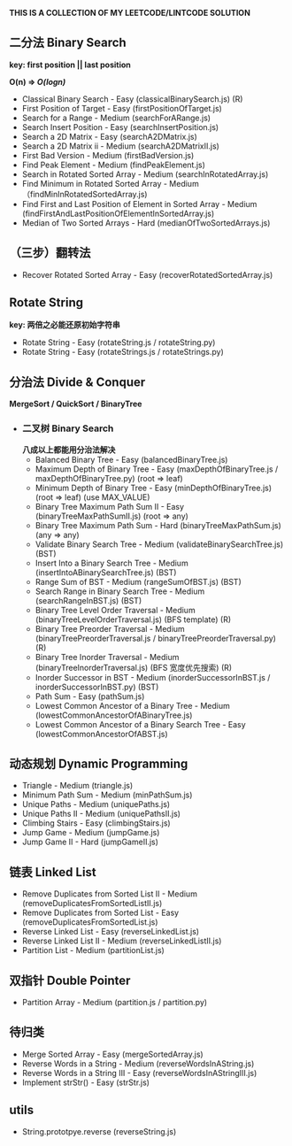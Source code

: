 **THIS IS A COLLECTION OF MY LEETCODE/LINTCODE SOLUTION**

## 二分法 Binary Search
**key: first position || last position**

**O(n) => *O(logn)***

* Classical Binary Search - Easy (classicalBinarySearch.js)  (R)
* First Position of Target - Easy (firstPositionOfTarget.js)
* Search for a Range - Medium (searchForARange.js)
* Search Insert Position - Easy (searchInsertPosition.js)
* Search a 2D Matrix - Easy (searchA2DMatrix.js)
* Search a 2D Matrix ii - Medium (searchA2DMatrixII.js)
* First Bad Version - Medium (firstBadVersion.js)
* Find Peak Element - Medium (findPeakElement.js)
* Search in Rotated Sorted Array - Medium (searchInRotatedArray.js)
* Find Minimum in Rotated Sorted Array - Medium （findMinInRotatedSortedArray.js)
* Find First and Last Position of Element in Sorted Array - Medium (findFirstAndLastPositionOfElementInSortedArray.js)
* Median of Two Sorted Arrays - Hard (medianOfTwoSortedArrays.js)

## （三步）翻转法
* Recover Rotated Sorted Array - Easy (recoverRotatedSortedArray.js)

## Rotate String
**key: 两倍之必能还原初始字符串**

* Rotate String - Easy (rotateString.js / rotateString.py)
* Rotate String - Easy (rotateStrings.js / rotateStrings.py)

## 分治法 Divide & Conquer
**MergeSort / QuickSort / BinaryTree**

* ### 二叉树 Binary Search
  **八成以上都能用分治法解决**
  * Balanced Binary Tree - Easy (balancedBinaryTree.js)
  * Maximum Depth of Binary Tree - Easy (maxDepthOfBinaryTree.js / maxDepthOfBinaryTree.py) (root => leaf)
  * Minimum Depth of Binary Tree - Easy (minDepthOfBinaryTree.js) (root => leaf) (use MAX_VALUE)
  * Binary Tree Maximum Path Sum II - Easy (binaryTreeMaxPathSumII.js) (root => any)
  * Binary Tree Maximum Path Sum - Hard (binaryTreeMaxPathSum.js) (any => any)
  * Validate Binary Search Tree - Medium (validateBinarySearchTree.js) (BST)
  * Insert Into a Binary Search Tree - Medium (insertIntoABinarySearchTree.js) (BST)
  * Range Sum of BST - Medium (rangeSumOfBST.js) (BST)
  * Search Range in Binary Search Tree - Medium (searchRangeInBST.js) (BST)
  * Binary Tree Level Order Traversal - Medium (binaryTreeLevelOrderTraversal.js) (BFS template) (R)
  * Binary Tree Preorder Traversal - Medium (binaryTreePreorderTraversal.js / binaryTreePreorderTraversal.py) (R)
  * Binary Tree Inorder Traversal - Medium (binaryTreeInorderTraversal.js) (BFS 宽度优先搜索) (R)
  * Inorder Successor in BST - Medium (inorderSuccessorInBST.js / inorderSuccessorInBST.py) (BST)
  * Path Sum - Easy (pathSum.js)
  * Lowest Common Ancestor of a Binary Tree - Medium (lowestCommonAncestorOfABinaryTree.js)
  * Lowest Common Ancestor of a Binary Search Tree - Easy (lowestCommonAncestorOfABST.js)


## 动态规划 Dynamic Programming

* Triangle - Medium (triangle.js)
* Minimum Path Sum - Medium (minPathSum.js)
* Unique Paths - Medium (uniquePaths.js)
* Unique Paths II - Medium (uniquePathsII.js)
* Climbing Stairs - Easy (climbingStairs.js)
* Jump Game - Medium (jumpGame.js)
* Jump Game II - Hard (jumpGameII.js)

## 链表 Linked List

* Remove Duplicates from Sorted List II - Medium (removeDuplicatesFromSortedListII.js)
* Remove Duplicates from Sorted List - Easy (removeDuplicatesFromSortedList.js)
* Reverse Linked List - Easy (reverseLinkedList.js)
* Reverse Linked List II - Medium (reverseLinkedListII.js)
* Partition List - Medium (partitionList.js)

## 双指针 Double Pointer

* Partition Array - Medium (partition.js / partition.py)

## 待归类
* Merge Sorted Array - Easy (mergeSortedArray.js)
* Reverse Words in a String - Medium (reverseWordsInAString.js)
* Reverse Words in a String III - Easy (reverseWordsInAStringIII.js)
* Implement strStr() - Easy (strStr.js)

## utils
* String.prototpye.reverse (reverseString.js)